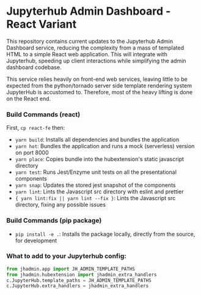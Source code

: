# Jupyterhub Admin Dashboard - React Variant  
This repository contains current updates to the Jupyterhub Admin Dashboard service, 
reducing the complexity from a mass of templated HTML to a simple React web application.
This will integrate with Jupyterhub, speeding up client interactions while simplifying the 
admin dashboard codebase.  

This service relies heavily on front-end web services, leaving little to be expected from the python/tornado server 
side template rendering system JupyterHub is accustomed to. Therefore, most of the heavy lifting is done on the React end.

### Build Commands (react)   
First, `cp react-fe` then:  
- `yarn build`: Installs all dependencies and bundles the application  
- `yarn hot`: Bundles the application and runs a mock (serverless) version on port 8000  
- `yarn place`: Copies bundle into the hubextension's static javascript directory
- `yarn test`: Runs Jest/Enzyme unit tests on all the presentational components
- `yarn snap`: Updates the stored jest snapshot of the components
- `yarn lint`: Lints the Javascript src directory with eslint and prettier
- `{ yarn lint:fix || yarn lint --fix }`: Lints the Javascript src directory, fixing any possible issues

### Build Commands (pip package)  
- `pip install -e .`: Installs the package locally, directly from the source, for development  

### What to add to your Jupyterhub config:  
```python
from jhadmin.app import JH_ADMIN_TEMPLATE_PATHS
from jhadmin.hubextension import jhadmin_extra_handlers
c.JupyterHub.template_paths = JH_ADMIN_TEMPLATE_PATHS
c.JupyterHub.extra_handlers = jhadmin_extra_handlers
```
